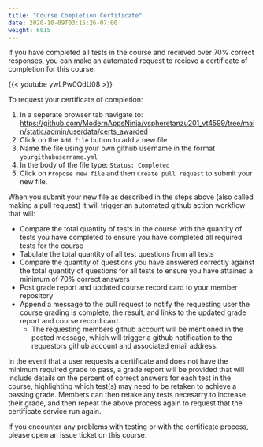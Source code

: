 ```yaml
---
title: "Course Completion Certificate"
date: 2020-10-09T03:15:26-07:00
weight: 6015
---
```


If you have completed all tests in the course and recieved over 70% correct responses, you can make an automated request to recieve a certificate of completion for this course. 
  
    
{{< youtube ywLPw0QdU08 >}}
  
    
To request your certificate of completion:
1. In a seperate browser tab navigate to: https://github.com/ModernAppsNinja/vspheretanzu201_vt4599/tree/main/static/admin/userdata/certs_awarded
2. Click on the `Add file` button to add a new file
3. Name the file using your own github username in the format `yourgithubusername.yml`
4. In the body of the file type: `Status: Completed`
5. Click on `Propose new file` and then `Create pull request` to submit your new file. 

When you submit your new file as described in the steps above (also called making a pull request) it will trigger an automated github action workflow that will:
- Compare the total quantity of tests in the course with the quantity of tests you have completed to ensure you have completed all required tests for the course
- Tabulate the total quantity of all test questions from all tests
- Compare the quantity of questions you have answered correctly against the total quantity of questions for all tests to ensure you have attained a minimum of 70% correct answers
- Post grade report and updated course record card to your member repository
- Append a message to the pull request to notify the requesting user the course grading is complete, the result, and links to the updated grade report and course record card. 
  - The requesting members github account will be mentioned in the posted message, which will trigger a github notification to the requestors github account and associated email address. 

In the event that a user requests a certificate and does not have the minimum required grade to pass, a grade report will be provided that will include details on the percent of correct answers for each test in the course, highlighting which test(s) may need to be retaken to achieve a passing grade. Members can then retake any tests necesarry to increase their grade, and then repeat the above process again to request that the certificate service run again. 

If you encounter any problems with testing or with the certificate process, please open an issue ticket on this course.


